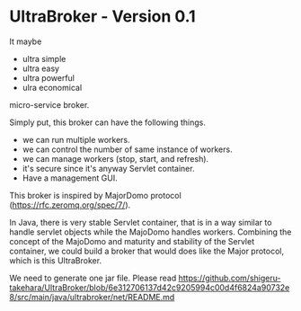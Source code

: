 # UltraBroker - Version 0.1
It maybe
 - ultra simple
 - ultra easy
 - ultra powerful
 - ulra economical
   
  micro-service broker.

Simply put, this broker can have the following things.
- we can run multiple workers.
- we can control the number of same instance of workers.
- we can manage workers (stop, start, and refresh).
- it's secure since it's anyway Servlet container.
- Have a management GUI.

This broker is inspired by MajorDomo protocol (https://rfc.zeromq.org/spec/7/). 

In Java, there is very stable Servlet container, that is in a way similar to handle servlet objects while the MajoDomo handles workers. Combining the concept of the MajoDomo and maturity and stability of the Servlet container, we could build a broker that would does like the Major protocol, which is this UltraBroker.

We need to generate one jar file. Please read https://github.com/shigeru-takehara/UltraBroker/blob/6e312706137d42c9205994c00d4f6824a90732e8/src/main/java/ultrabroker/net/README.md
